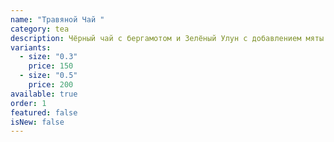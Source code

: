```yaml
---
name: "Травяной Чай "
category: tea
description: Чёрный чай с бергамотом и Зелёный Улун с добавлением мяты и тимьяна.
variants:
  - size: "0.3"
    price: 150
  - size: "0.5"
    price: 200
available: true
order: 1
featured: false
isNew: false
---
```

